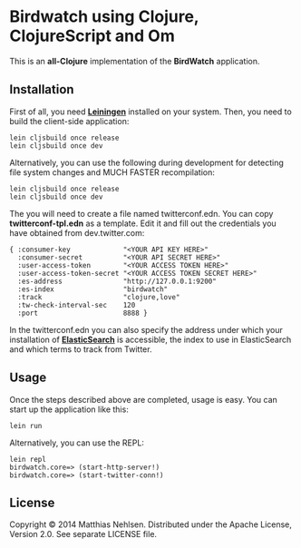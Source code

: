 # Birdwatch using Clojure, ClojureScript and Om
This is an **all-Clojure** implementation of the **BirdWatch** application.

## Installation
First of all, you need **[Leiningen](http://leiningen.org)** installed on your system. Then, you need to build the client-side application:

    lein cljsbuild once release
    lein cljsbuild once dev

Alternatively, you can use the following during development for detecting file system changes and MUCH FASTER recompilation:

    lein cljsbuild once release
    lein cljsbuild once dev

The you will need to create a file named twitterconf.edn. You can copy **twitterconf-tpl.edn** as a template. Edit it and fill out the credentials you have obtained from dev.twitter.com:

    { :consumer-key             "<YOUR API KEY HERE>"
      :consumer-secret          "<YOUR API SECRET HERE>"
      :user-access-token        "<YOUR ACCESS TOKEN HERE>"
      :user-access-token-secret "<YOUR ACCESS TOKEN SECRET HERE>"
      :es-address               "http://127.0.0.1:9200"
      :es-index                 "birdwatch"
      :track                    "clojure,love"
      :tw-check-interval-sec    120
      :port                     8888 }

In the twitterconf.edn you can also specify the address under which your installation of **[ElasticSearch](http://www.elasticsearch.org)** is accessible, the index to use in ElasticSearch and which terms to track from Twitter.

## Usage
Once the steps described above are completed, usage is easy. You can start up the application like this:

    lein run

Alternatively, you can use the REPL:

    lein repl
    birdwatch.core=> (start-http-server!)
    birdwatch.core=> (start-twitter-conn!)

## License
Copyright © 2014 Matthias Nehlsen. Distributed under the Apache License, Version 2.0. See separate LICENSE file.
